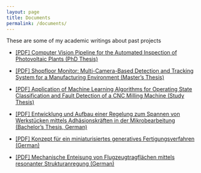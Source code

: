 ```yaml
---
layout: page
title: Documents
permalink: /documents/
---
```


These are some of my academic writings about past projects

- [[PDF] Computer Vision Pipeline for the Automated Inspection of Photovoltaic Plants (PhD Thesis)](/assets/documents/phd_thesis.pdf)

- [[PDF] Shopfloor Monitor: Multi-Camera-Based Detection and Tracking System for a Manufacturing Environment (Master’s Thesis)](/assets/documents/master_thesis.pdf)

- [[PDF] Application of Machine Learning Algorithms for Operating State Classification and Fault Detection of a CNC Milling Machine (Study Thesis)](/assets/documents/study_thesis.pdf)

- [[PDF] Entwicklung und Aufbau einer Regelung zum Spannen von Werkstücken mittels Adhäsionskräften in der Mikrobearbeitung (Bachelor’s Thesis, German)](/assets/documents/bachelor_thesis.pdf)

- [[PDF] Konzept für ein miniaturisiertes generatives Fertigungsverfahren (German)](/assets/documents/project_thesis.pdf)

- [[PDF] Mechanische Enteisung von Flugzeugtragflächen mittels resonanter Strukturanregung (German)](/assets/documents/seminar_thesis_adaptronics.pdf)
